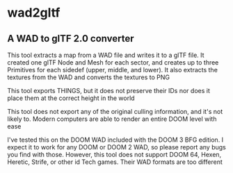 # wad2gltf

## A WAD to glTF 2.0 converter

This tool extracts a map from a WAD file and writes it to a glTF file. It created one glTF Node and Mesh for each sector, and creates up to three Primitives for each sidedef (upper, middle, and lower). It also extracts the textures from the WAD and converts the textures to PNG 

This tool exports THINGS, but it does not preserve their IDs nor does it place them at the correct height in the world

This tool does not export any of the original culling information, and it's not likely to. Modern computers are able to render an entire DOOM level with ease

I've tested this on the DOOM WAD included with the DOOM 3 BFG edition. I expect it to work for any DOOM or DOOM 2 WAD, so please report any bugs you find with those. However, this tool does not support DOOM 64, Hexen, Heretic, Strife, or other id Tech games. Their WAD formats are too different
